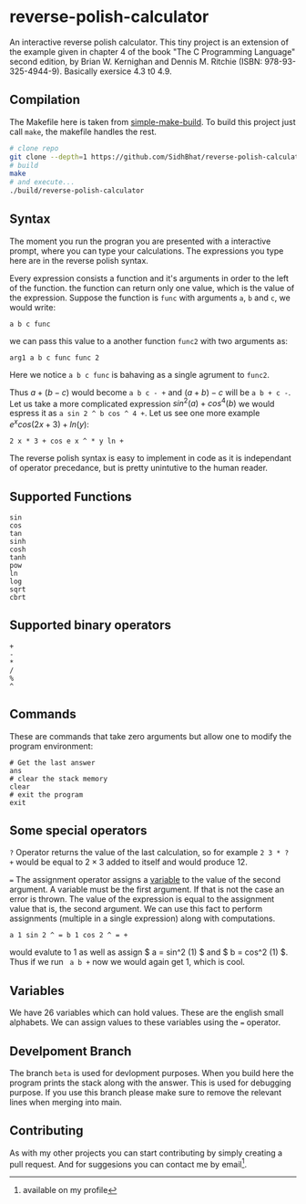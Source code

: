 # reverse-polish-calculator

An interactive reverse polish calculator. This tiny project is an extension of the example
given in chapter 4 of the book "The C Programming Language" second edition, by Brian W. Kernighan
and Dennis M. Ritchie \(ISBN: 978-93-325-4944-9\). Basically exersice 4.3 t0 4.9.

## Compilation

The Makefile here is taken from [simple-make-build](https://github.com/SidhBhat/simple-make-build).
To build this project just call `make`, the makefile handles the rest.

```bash
# clone repo
git clone --depth=1 https://github.com/SidhBhat/reverse-polish-calculator
# build
make
# and execute...
./build/reverse-polish-calculator
```
## Syntax

The moment you run the progran you are presented with a interactive prompt, where you can type
your calculations. The expressions you type here are in the reverse polish syntax.

Every expression consists a function and it's arguments in order to the left of the function.
the function can return only one value, which is the value of the expression. Suppose the function
is `func` with arguments `a`, `b` and `c`, we would write:

```
a b c func
```

we can pass this value to a another function `func2` with two arguments as:

```
arg1 a b c func func 2
```

Here we notice `a b c func` is bahaving as a single agrument to `func2`.

Thus $a + (b - c)$ would become `a b c - +` and $(a + b) - c$ will be `a b + c -`. Let us take a more
complicated expression $sin^2(a) + cos^4(b)$ we would espress it as `a sin 2 ^ b cos ^ 4 +`. Let us see
one more example $e^x cos(2x + 3) + ln(y)$:

```
2 x * 3 + cos e x ^ * y ln +
```

The reverse polish syntax is easy to implement in code as it is independant of operator precedance, but is pretty
unintutive to the human reader.

## Supported Functions

```
sin
cos
tan
sinh
cosh
tanh
pow
ln
log
sqrt
cbrt
```

## Supported binary operators

```
+
-
*
/
%
^
```

## Commands

These are commands that take zero arguments but allow one to modify the program environment:

```
# Get the last answer
ans
# clear the stack memory
clear
# exit the program
exit
```

## Some special operators

`?` Operator returns the value of the last calculation, so for example `2 3 * ? +` would be
equal to $2 \times 3$ added to itself and would produce $12$.

`=` The assignment operator assigns a [variable](#variables) to the value of the second argument. A variable must be the first argument.
If that is not the case an error is thrown. The value of the expression is equal to the assignment value that is, the
second argument. We can use this fact to perform assignments (multiple in a single expression) along with computations.


```
a 1 sin 2 ^ = b 1 cos 2 ^ = +
```

would evalute to $1$ as well as assign $ a = sin^2 (1) $ and $ b = cos^2 (1) $. Thus if we run ` a b +` now we would again
get  $1$, which is cool.

## Variables

We have 26 variables which can hold values. These are the english small alphabets. We can assign values to these variables
using the `=` operator.

## Develpoment Branch

The branch `beta` is used for devlopment purposes. When you build here the program prints the stack along with the answer.
This is used for debugging purpose. If you use this branch please make sure to remove the relevant lines when merging into
main.

## Contributing

As with my other projects you can start contributing by simply creating a pull request. And for suggesions you can contact me by email[^1].

[^1]:available on my profile
